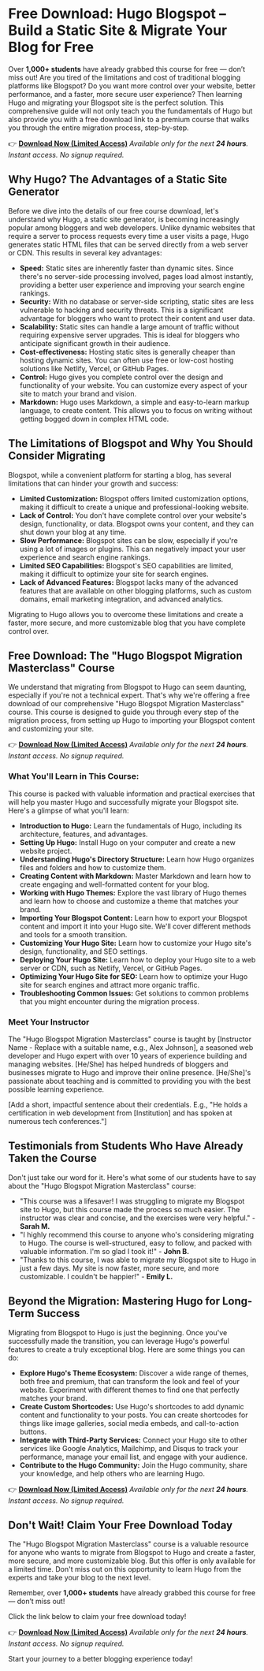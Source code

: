 # Free Download: Hugo Blogspot – Build a Static Site & Migrate Your Blog for Free

Over **1,000+ students** have already grabbed this course for free — don’t miss out!
Are you tired of the limitations and cost of traditional blogging platforms like Blogspot? Do you want more control over your website, better performance, and a faster, more secure user experience? Then learning Hugo and migrating your Blogspot site is the perfect solution. This comprehensive guide will not only teach you the fundamentals of Hugo but also provide you with a free download link to a premium course that walks you through the entire migration process, step-by-step.

👉 **[Download Now (Limited Access)](https://udemywork.com/hugo-blogspot)**
_Available only for the next **24 hours**. Instant access. No signup required._

## Why Hugo? The Advantages of a Static Site Generator

Before we dive into the details of our free course download, let's understand why Hugo, a static site generator, is becoming increasingly popular among bloggers and web developers. Unlike dynamic websites that require a server to process requests every time a user visits a page, Hugo generates static HTML files that can be served directly from a web server or CDN. This results in several key advantages:

*   **Speed:** Static sites are inherently faster than dynamic sites. Since there's no server-side processing involved, pages load almost instantly, providing a better user experience and improving your search engine rankings.
*   **Security:** With no database or server-side scripting, static sites are less vulnerable to hacking and security threats. This is a significant advantage for bloggers who want to protect their content and user data.
*   **Scalability:** Static sites can handle a large amount of traffic without requiring expensive server upgrades. This is ideal for bloggers who anticipate significant growth in their audience.
*   **Cost-effectiveness:** Hosting static sites is generally cheaper than hosting dynamic sites. You can often use free or low-cost hosting solutions like Netlify, Vercel, or GitHub Pages.
*   **Control:** Hugo gives you complete control over the design and functionality of your website. You can customize every aspect of your site to match your brand and vision.
*   **Markdown:** Hugo uses Markdown, a simple and easy-to-learn markup language, to create content. This allows you to focus on writing without getting bogged down in complex HTML code.

## The Limitations of Blogspot and Why You Should Consider Migrating

Blogspot, while a convenient platform for starting a blog, has several limitations that can hinder your growth and success:

*   **Limited Customization:** Blogspot offers limited customization options, making it difficult to create a unique and professional-looking website.
*   **Lack of Control:** You don't have complete control over your website's design, functionality, or data. Blogspot owns your content, and they can shut down your blog at any time.
*   **Slow Performance:** Blogspot sites can be slow, especially if you're using a lot of images or plugins. This can negatively impact your user experience and search engine rankings.
*   **Limited SEO Capabilities:** Blogspot's SEO capabilities are limited, making it difficult to optimize your site for search engines.
*   **Lack of Advanced Features:** Blogspot lacks many of the advanced features that are available on other blogging platforms, such as custom domains, email marketing integration, and advanced analytics.

Migrating to Hugo allows you to overcome these limitations and create a faster, more secure, and more customizable blog that you have complete control over.

## Free Download: The "Hugo Blogspot Migration Masterclass" Course

We understand that migrating from Blogspot to Hugo can seem daunting, especially if you're not a technical expert. That's why we're offering a free download of our comprehensive "Hugo Blogspot Migration Masterclass" course. This course is designed to guide you through every step of the migration process, from setting up Hugo to importing your Blogspot content and customizing your site.

👉 **[Download Now (Limited Access)](https://udemywork.com/hugo-blogspot)**
_Available only for the next **24 hours**. Instant access. No signup required._

### What You'll Learn in This Course:

This course is packed with valuable information and practical exercises that will help you master Hugo and successfully migrate your Blogspot site. Here's a glimpse of what you'll learn:

*   **Introduction to Hugo:** Learn the fundamentals of Hugo, including its architecture, features, and advantages.
*   **Setting Up Hugo:** Install Hugo on your computer and create a new website project.
*   **Understanding Hugo's Directory Structure:** Learn how Hugo organizes files and folders and how to customize them.
*   **Creating Content with Markdown:** Master Markdown and learn how to create engaging and well-formatted content for your blog.
*   **Working with Hugo Themes:** Explore the vast library of Hugo themes and learn how to choose and customize a theme that matches your brand.
*   **Importing Your Blogspot Content:** Learn how to export your Blogspot content and import it into your Hugo site. We'll cover different methods and tools for a smooth transition.
*   **Customizing Your Hugo Site:** Learn how to customize your Hugo site's design, functionality, and SEO settings.
*   **Deploying Your Hugo Site:** Learn how to deploy your Hugo site to a web server or CDN, such as Netlify, Vercel, or GitHub Pages.
*   **Optimizing Your Hugo Site for SEO:** Learn how to optimize your Hugo site for search engines and attract more organic traffic.
*   **Troubleshooting Common Issues:** Get solutions to common problems that you might encounter during the migration process.

### Meet Your Instructor

The "Hugo Blogspot Migration Masterclass" course is taught by [Instructor Name - Replace with a suitable name, e.g., Alex Johnson], a seasoned web developer and Hugo expert with over 10 years of experience building and managing websites. [He/She] has helped hundreds of bloggers and businesses migrate to Hugo and improve their online presence. [He/She]'s passionate about teaching and is committed to providing you with the best possible learning experience.

[Add a short, impactful sentence about their credentials. E.g., "He holds a certification in web development from [Institution] and has spoken at numerous tech conferences."]

## Testimonials from Students Who Have Already Taken the Course

Don't just take our word for it. Here's what some of our students have to say about the "Hugo Blogspot Migration Masterclass" course:

*   "This course was a lifesaver! I was struggling to migrate my Blogspot site to Hugo, but this course made the process so much easier. The instructor was clear and concise, and the exercises were very helpful." - **Sarah M.**
*   "I highly recommend this course to anyone who's considering migrating to Hugo. The course is well-structured, easy to follow, and packed with valuable information. I'm so glad I took it!" - **John B.**
*   "Thanks to this course, I was able to migrate my Blogspot site to Hugo in just a few days. My site is now faster, more secure, and more customizable. I couldn't be happier!" - **Emily L.**

## Beyond the Migration: Mastering Hugo for Long-Term Success

Migrating from Blogspot to Hugo is just the beginning. Once you've successfully made the transition, you can leverage Hugo's powerful features to create a truly exceptional blog. Here are some things you can do:

*   **Explore Hugo's Theme Ecosystem:** Discover a wide range of themes, both free and premium, that can transform the look and feel of your website. Experiment with different themes to find one that perfectly matches your brand.
*   **Create Custom Shortcodes:** Use Hugo's shortcodes to add dynamic content and functionality to your posts. You can create shortcodes for things like image galleries, social media embeds, and call-to-action buttons.
*   **Integrate with Third-Party Services:** Connect your Hugo site to other services like Google Analytics, Mailchimp, and Disqus to track your performance, manage your email list, and engage with your audience.
*   **Contribute to the Hugo Community:** Join the Hugo community, share your knowledge, and help others who are learning Hugo.

👉 **[Download Now (Limited Access)](https://udemywork.com/hugo-blogspot)**
_Available only for the next **24 hours**. Instant access. No signup required._

## Don't Wait! Claim Your Free Download Today

The "Hugo Blogspot Migration Masterclass" course is a valuable resource for anyone who wants to migrate from Blogspot to Hugo and create a faster, more secure, and more customizable blog. But this offer is only available for a limited time. Don't miss out on this opportunity to learn Hugo from the experts and take your blog to the next level.

Remember, over **1,000+ students** have already grabbed this course for free — don’t miss out!

Click the link below to claim your free download today!

👉 **[Download Now (Limited Access)](https://udemywork.com/hugo-blogspot)**
_Available only for the next **24 hours**. Instant access. No signup required._

Start your journey to a better blogging experience today!
